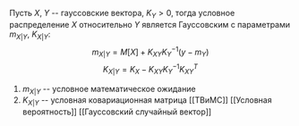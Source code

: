 Пусть $X,\;Y$ -- гауссовские вектора, $K_{Y} > 0$, тогда условное распределение $X$ относительно $Y$ является Гауссовским с параметрами $m_{X|Y},\: K_{X|Y}$:
$$
m_{X|Y} = M[X] + K_{XY}K_{Y}^{-1}\left( y - m_{Y} \right) 
$$
$$
K_{X|Y} = K_{X} - K_{XY}K_{Y}^{-1}K_{XY}^{T}
$$
1. $m_{X|Y}$ -- условное математическое ожидание
2. $K_{X|Y}$ -- условная ковариационная матрица
[[ТВиМС]] [[Условная вероятность]] [[Гауссовский случайный вектор]]